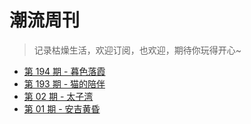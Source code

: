# 潮流周刊

> 记录枯燥生活，欢迎订阅，也欢迎，期待你玩得开心~

* [第 194 期 - 暮色落霞](https://tok09.github.io/tok09/posts/194-暮色落霞)
* [第 193 期 - 猫的陪伴](https://tok09.github.io/tok09/posts/193-猫的陪伴)
* [第 02 期 - 太子湾](https://tok09.github.io/tok09/posts/02-太子湾)
* [第 01 期 - 安吉黄昏](https://tok09.github.io/tok09/posts/01-安吉黄昏)
